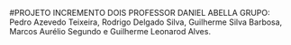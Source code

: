 #PROJETO INCREMENTO DOIS PROFESSOR DANIEL ABELLA
GRUPO: Pedro Azevedo Teixeira, Rodrigo Delgado Silva, Guilherme Silva Barbosa, Marcos Aurélio Segundo e Guilherme Leonarod Alves.
